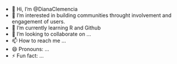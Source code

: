 - 👋 Hi, I’m @DianaClemencia
- 👀 I’m interested in building communities throught involvement and engagement of users.
- 🌱 I’m currently learning R and Github
- 💞️ I’m looking to collaborate on ...
- 📫 How to reach me ...
- 😄 Pronouns: ...
- ⚡ Fun fact: ...

<!---
DianaClemencia/DianaClemencia is a ✨ special ✨ repository because its `README.md` (this file) appears on your GitHub profile.
You can click the Preview link to take a look at your changes.
--->
